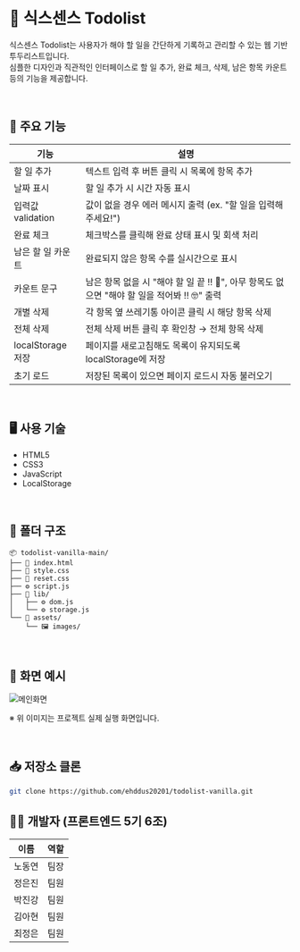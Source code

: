 # 🔮 식스센스 Todolist

식스센스 Todolist는 사용자가 해야 할 일을 간단하게 기록하고 관리할 수 있는 웹 기반 투두리스트입니다.  
심플한 디자인과 직관적인 인터페이스로 할 일 추가, 완료 체크, 삭제, 남은 항목 카운트 등의 기능을 제공합니다.

<br/>

## 🧩 주요 기능

| 기능              | 설명 |
|-------------------|------|
| 할 일 추가        | 텍스트 입력 후 버튼 클릭 시 목록에 항목 추가 |
| 날짜 표시         | 할 일 추가 시 시간 자동 표시 |
| 입력값 validation | 값이 없을 경우 에러 메시지 출력 (ex. "할 일을 입력해주세요!") |
| 완료 체크         | 체크박스를 클릭해 완료 상태 표시 및 회색 처리 |
| 남은 할 일 카운트 | 완료되지 않은 항목 수를 실시간으로 표시 |
| 카운트 문구       | 남은 항목 없을 시 "해야 할 일 끝 !! 🥳", 아무 항목도 없으면 "해야 할 일을 적어봐 !! 🤓" 출력 |
| 개별 삭제         | 각 항목 옆 쓰레기통 아이콘 클릭 시 해당 항목 삭제 |
| 전체 삭제         | 전체 삭제 버튼 클릭 후 확인창 → 전체 항목 삭제 |
| localStorage 저장 | 페이지를 새로고침해도 목록이 유지되도록 localStorage에 저장 |
| 초기 로드         | 저장된 목록이 있으면 페이지 로드시 자동 불러오기 |

<br/>

## 🖥️ 사용 기술

- HTML5
- CSS3
- JavaScript
- LocalStorage

<br/>

## 📁 폴더 구조

```
📦 todolist-vanilla-main/
├── 📄 index.html
├── 🎨 style.css
├── 🎨 reset.css
├── ⚙️ script.js
├── 📂 lib/
│   ├── ⚙️ dom.js
│   └── ⚙️ storage.js
└── 📂 assets/
    └── 🖼️ images/
```


<br/>

## 📸 화면 예시

![메인화면](https://github.com/user-attachments/assets/1b89c3e5-2943-48d3-aff5-917446704415)

※ 위 이미지는 프로젝트 실제 실행 화면입니다.

<br/>


## 📥 저장소 클론
```bash
git clone https://github.com/ehddus20201/todolist-vanilla.git
```
## 👨‍💻 개발자 (프론트엔드 5기 6조)

| 이름   | 역할         |
|--------|--------------|
| 노동연 | 팀장         |
| 정은진 | 팀원         |
| 박진강 | 팀원         |
| 김아현 | 팀원         |
| 최정은 | 팀원         |

